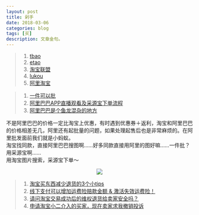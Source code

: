 ```yaml
---
layout: post
title: 剁手
date: 2018-03-06
categories: blog
tags: [买]
description: 文章金句。
---
```


>1. [tbao](https://login.taobao.com/member/login.jhtml?from=taobaoindex&f=top&style=&sub=true&redirect_url=https%3A%2F%2Fi.taobao.com%2Fmy_taobao.htm)
>1. [etao](https://www.etao.com)
>1. [淘宝联盟](http://pub.alimama.com/?spm=a219t.7664554.a214tr8.7.6a5135d9DYSk7L)
>1. [lukou](http://www.lukou.com/circle)
>1. [阿里淘宝](http://www.lukou.com/userfeed/14933054)

<p>
  </p>

>1. [一件可以批](http://www.lukou.com/userfeed/14907835)
>1. [阿里巴巴APP直播观看及采源宝下单流程](http://www.lukou.com/userfeed/12714218)
>1. [阿里巴巴是个鱼龙混杂的地方](http://www.lukou.com/userfeed/15341486)


不是阿里巴巴的价格一定比淘宝上优惠，有时遇到优惠券＋返利，淘宝和阿里巴巴的价格相差无几，阿里还有起批量的问题，如果处理起售后也是非常麻烦的。在阿里批发面前我们就是小蚂蚁。<br>
淘宝找同款，直接阿里巴巴搜图啊……好多同款直接用阿里的图好嘛……一件批？用采源宝啊……<br>
用淘宝图片搜索，采源宝下单～


<center>
    <p><img src="http://wx3.sinaimg.cn/large/005IPc5ngy1fr4a0azdcvj30dw0dv0vk.jpg" align="center"></p>
</center>

<p>
  </p>

>1. [淘宝买东西减少退货的3个小tips](http://www.lukou.com/userfeed/14276515)
>1. [线下支付可以增加运费险赔款金额 & 激活失效运费险！](http://www.lukou.com/userfeed/13993821)
>1. [请问淘宝交易成功后的维权退货给卖家安全吗？](https://wenwen.sogou.com/z/q659314893.htm)
>1. [申请淘宝小二介入的买家，现在卖家求我撤销投诉](http://bbs.tianya.cn/m/post-funinfo-6056867-1.shtml)
